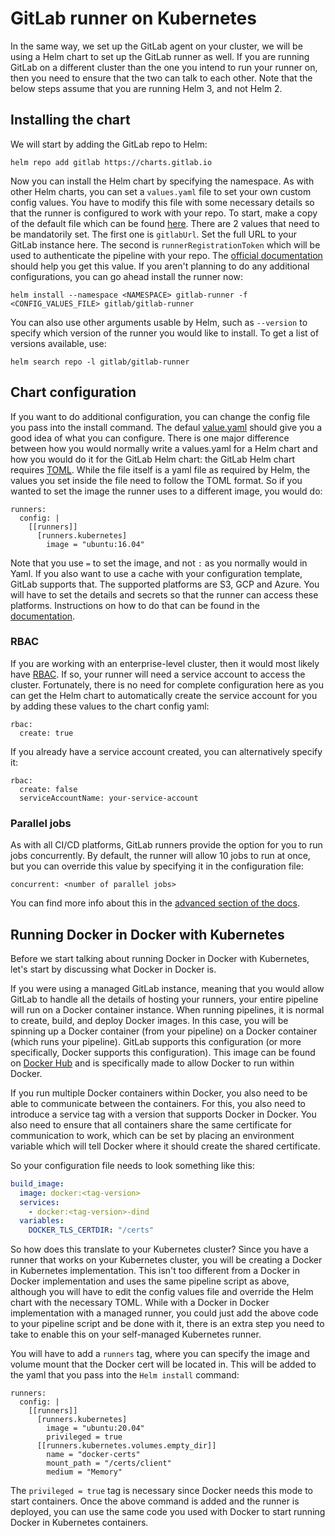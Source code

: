 # GitLab runner on Kubernetes

In the same way, we set up the GitLab agent on your cluster, we will be using a Helm chart to set up the GitLab runner as well. If you are running GitLab on a different cluster than the one you intend to run your runner on, then you need to ensure that the two can talk to each other.  Note that the below steps assume that you are running Helm 3, and not Helm 2.

## Installing the chart

We will start by adding the GitLab repo to Helm:

```
helm repo add gitlab https://charts.gitlab.io
```

Now you can install the Helm chart by specifying the namespace. As with other Helm charts, you can set a `values.yaml` file to set your own custom config values. You have to modify this file with some necessary details so that the runner is configured to work with your repo. To start, make a copy of the default file which can be found [here](https://gitlab.com/gitlab-org/charts/gitlab-runner/blob/main/values.yaml). There are 2 values that need to be mandatorily set. The first one is `gitlabUrl`. Set the full URL to your GitLab instance here. The second is `runnerRegistrationToken` which will be used to authenticate the pipeline with your repo. The [official documentation](https://docs.gitlab.com/ee/ci/runners/) should help you get this value. If you aren't planning to do any additional configurations, you can go ahead install the runner now:

```
helm install --namespace <NAMESPACE> gitlab-runner -f <CONFIG_VALUES_FILE> gitlab/gitlab-runner
```

You can also use other arguments usable by Helm, such as `--version` to specify which version of the runner you would like to install. To get a list of versions available, use:

```
helm search repo -l gitlab/gitlab-runner
```

## Chart configuration

If you want to do additional configuration, you can change the config file you pass into the install command. The defaul [value.yaml](https://gitlab.com/gitlab-org/charts/gitlab-runner/blob/main/values.yaml) should give you a good idea of what you can configure. There is one major difference between how you would normally write a values.yaml for a Helm chart and how you would do it for the GitLab Helm chart: the GitLab Helm chart requires [TOML](https://toml.io/en/). While the file itself is a yaml file as required by Helm, the values you set inside the file need to follow the TOML format. So if you wanted to set the image the runner uses to a different image, you would do:


```
runners:
  config: |
    [[runners]]
      [runners.kubernetes]
        image = "ubuntu:16.04"
```

Note that you use `=` to set the image, and not `:` as you normally would in Yaml. If you also want to use a cache with your configuration template, GitLab supports that. The supported platforms are S3, GCP and Azure. You will have to set the details and secrets so that the runner can access these platforms. Instructions on how to do that can be found in the [documentation](https://docs.gitlab.com/runner/install/kubernetes.html#using-cache-with-configuration-template).

### RBAC

If you are working with an enterprise-level cluster, then it would most likely have [RBAC](../RBAC101/README.md). If so, your runner will need a service account to access the cluster. Fortunately, there is no need for complete configuration here as you can get the Helm chart to automatically create the service account for you by adding these values to the chart config yaml:

```
rbac:
  create: true
```

If you already have a service account created, you can alternatively specify it:

```
rbac:
  create: false
  serviceAccountName: your-service-account
```

### Parallel jobs

As with all CI/CD platforms, GitLab runners provide the option for you to run jobs concurrently. By default, the runner will allow 10 jobs to run at once, but you can override this value by specifying it in the configuration file:

```
concurrent: <number of parallel jobs>
```

You can find more info about this in the [advanced section of the docs](https://docs.gitlab.com/runner/configuration/advanced-configuration.html#the-global-section).

## Running Docker in Docker with Kubernetes

Before we start talking about running Docker in Docker with Kubernetes, let's start by discussing what Docker in Docker is.

If you were using a managed GitLab instance, meaning that you would allow GitLab to handle all the details of hosting your runners, your entire pipeline will run on a Docker container instance. When running pipelines, it is normal to create, build, and deploy Docker images. In this case, you will be spinning up a Docker container (from your pipeline) on a Docker container (which runs your pipeline). GitLab supports this configuration (or more specifically, Docker supports this configuration). This image can be found on [Docker Hub](https://hub.docker.com/_/docker) and is specifically made to allow Docker to run within Docker.

If you run multiple Docker containers within Docker, you also need to be able to communicate between the containers. For this, you also need to introduce a service tag with a version that supports Docker in Docker. You also need to ensure that all containers share the same certificate for communication to work, which can be set by placing an environment variable which will tell Docker where it should create the shared certificate.

So your configuration file needs to look something like this:

```yaml
build_image:
  image: docker:<tag-version>
  services:
    - docker:<tag-version>-dind
  variables:
    DOCKER_TLS_CERTDIR: "/certs"
```

So how does this translate to your Kubernetes cluster? Since you have a runner that works on your Kubernetes cluster, you will be creating a Docker in Kubernetes implementation. This isn't too different from a Docker in Docker implementation and uses the same pipeline script as above, although you will have to edit the config values file and override the Helm chart with the necessary TOML. While with a Docker in Docker implementation with a managed runner, you could just add the above code to your pipeline script and be done with it, there is an extra step you need to take to enable this on your self-managed Kubernetes runner.

You will have to add a `runners` tag, where you can specify the image and volume mount that the Docker cert will be located in. This will be added to the yaml that you pass into the `Helm install` command:

```
runners:
  config: |
    [[runners]]
      [runners.kubernetes]
        image = "ubuntu:20.04"
        privileged = true
      [[runners.kubernetes.volumes.empty_dir]]
        name = "docker-certs"
        mount_path = "/certs/client"
        medium = "Memory"
```

The `privileged = true` tag is necessary since Docker needs this mode to start containers. Once the above command is added and the runner is deployed, you can use the same code you used with Docker to start running Docker in Kubernetes containers.